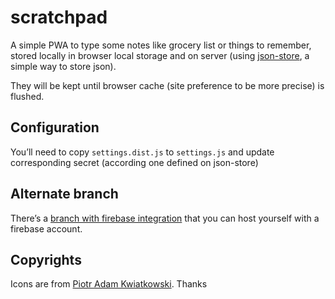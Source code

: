 # scratchpad

A simple PWA to type some notes like grocery list or things to remember, stored locally in browser local storage and on server (using [json-store](https://github.com/paulgreg/json-store), a simple way to store json).

They will be kept until browser cache (site preference to be more precise) is flushed.

## Configuration

You’ll need to copy `settings.dist.js` to `settings.js` and update corresponding secret (according one defined on json-store)

## Alternate branch

There’s a [branch with firebase integration](https://github.com/paulgreg/scratchpad/tree/with-firebase) that you can host yourself with a firebase account.

## Copyrights

Icons are from [Piotr Adam Kwiatkowski](http://ikons.piotrkwiatkowski.co.uk/). Thanks
